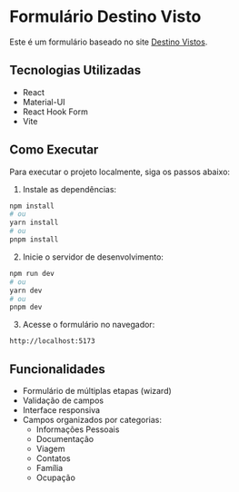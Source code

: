 # Formulário Destino Visto

Este é um formulário baseado no site [Destino Vistos](https://destinovistos.com.br/formulario/).

## Tecnologias Utilizadas

- React
- Material-UI
- React Hook Form
- Vite

## Como Executar

Para executar o projeto localmente, siga os passos abaixo:

1. Instale as dependências:
```bash
npm install
# ou
yarn install
# ou
pnpm install
```

2. Inicie o servidor de desenvolvimento:
```bash
npm run dev
# ou
yarn dev
# ou
pnpm dev
```

3. Acesse o formulário no navegador:
```
http://localhost:5173
```

## Funcionalidades

- Formulário de múltiplas etapas (wizard)
- Validação de campos
- Interface responsiva
- Campos organizados por categorias:
  - Informações Pessoais
  - Documentação
  - Viagem
  - Contatos
  - Família
  - Ocupação 